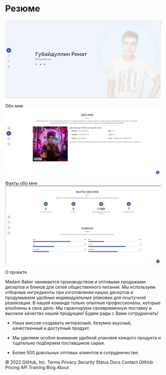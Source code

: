 # Резюме
![1](https://github.com/renat2006/Resume/blob/main/1.jpg)

Обо мне
![2](https://github.com/renat2006/Resume/blob/main/2.jpg)

Факты обо мне
![3](https://github.com/renat2006/Resume/blob/main/3.jpg)

О проекте

Madam Baker занимается производством и оптовыми продажами десертов и блинов для сетей общественного питания. Мы используем отборные ингредиенты при изготовлении наших десертов и продумываем удобные индивидуальные упаковки для поштучной реализации. В нашей команде только опытные профессионалы, которые влюблены в свое дело. Мы гарантируем своевременную поставку и высокое качество нашей продукции! Будем рады с Вами сотрудничать!

- Наша миссия создавать интересный, безумно вкусный, качественный и доступный продукт.

- Мы уделяем особое внимание удобной упаковке каждого продукта и тщательно подбираем поставщиков сырья.

- Более 500 довольных оптовых клиентов в сотрудничестве.












© 2022 GitHub, Inc.
Terms
Privacy
Security
Status
Docs
Contact GitHub
Pricing
API
Training
Blog
About
